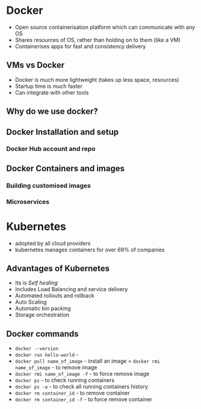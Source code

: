 # Docker
* Open source containerisation platform which can communicate with any OS
* Shares resources of OS, rather than holding on to them (like a VM)
* Containerises apps for fast and consistency delivery

## VMs vs Docker
* Docker is much more lightweight (takes up less space, resources)
* Startup time is much faster
* Can integrate with other tools


## Why do we use docker?

## Docker Installation and setup
### Docker Hub account and repo
## Docker Containers and images
### Building customised images
### Microservices


# Kubernetes
- adopted by all cloud providers 
- kubernetes manages containers for over 69% of companies

## Advantages of Kubernetes 
- Its is *Self healing*
- Includes Load Balancing and service delivery 
- Automated rollouts and rollback
- Auto Scaling 
- Automatic bin packing
- Storage orchestration 

## Docker commands
- `docker --version`
- `docker run hello-world` - 
- `docker pull name_of_image` - install an image
= `docker rmi name_of_image` - to remove image
- `docker rmi name_of_image -f` - to force remove image 
- `docker ps` - to check running containers 
- `docker ps -a` - to check all running containers history
- `docker rm container_id` - to remove container
- `docker rm container_id -f` - to force remove container

